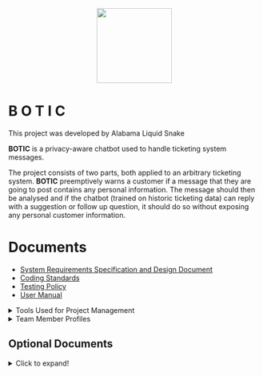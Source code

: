 <div align="center"><img src="https://cos301-2019-se.github.io/Botic/images/Logo2.png" width="150"></div>

# B O T I C

This project was developed by Alabama Liquid Snake

**BOTIC** is a privacy-aware chatbot used to handle ticketing system messages.

The project consists of two parts, both applied to an arbitrary ticketing system. **BOTIC** preemptively warns a customer if a message that they are going to post contains any personal information. The message should then be analysed and if the chatbot (trained on historic ticketing data) can reply with a suggestion or follow up question, it should do so without exposing any personal customer information.

# Documents
* [System Requirements Specification and Design Document](https://cos301-2019-se.github.io/Botic/compiled/Botic_SRS_v4.pdf)
* [Coding Standards](https://cos301-2019-se.github.io/Botic/compiled/Coding_Standards_v3.pdf)
* [Testing Policy](https://cos301-2019-se.github.io/Botic/compiled/Testing_Policy_v3.pdf)
* [User Manual](https://cos301-2019-se.github.io/Botic/compiled/User_Manual_v3.pdf)

<details>
  <summary>Tools Used for Project Management</summary>
 
- [Slack](https://app.slack.com/client/THSC38P18/CJ5UPL73Q)
- [Zenhub](https://app.zenhub.com/workspaces/botic-5cc1a7ea036c7737a1fc9673/board)
- [GitHub](https://github.com/cos301-2019-se/Botic)
</details>
<details>
  <summary>Team Member Profiles</summary>
	
	
- [Kyle Gaunt](https://github.com/KyleGaunt)
- [Lesego Mabe](https://github.com/LesegoGomolemo)
- [Justin Grenfell](https://github.com/JustinG123)
- [Alicia Mulder](https://github.com/AliciaMulderUP)
- [Peter Msimanga](https://github.com/PeterMsimanga)
</details>

## Optional Documents
<details>
  <summary>Click to expand!</summary>
  
  * [Slideshow](https://github.com/cos301-2019-se/Botic/blob/master/docs/slides/Final%20Slide%20Show%20(Demo%204).pptx)
  * [Marketing Video](https://youtu.be/67kGshUfJ6Y)
  * [Deployment](https://botic-frontend.herokuapp.com)
  * [Tutorial Video](https://drive.google.com/open?id=1Qoo1I6Dx4yLKPn86wc_fTIdDwNC4kdMQ)
</details>
